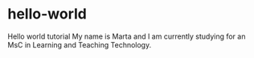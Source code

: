 # hello-world
Hello world tutorial
My name is Marta and I am currently studying for an MsC in Learning and Teaching Technology.
